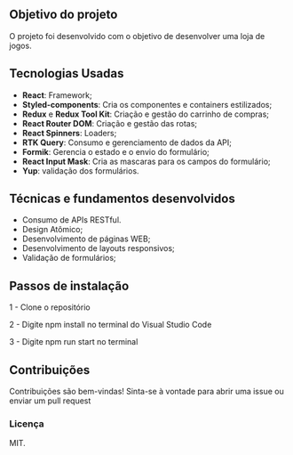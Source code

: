 ## Objetivo do projeto

O projeto foi desenvolvido com o objetivo de desenvolver uma loja de jogos.

## Tecnologias Usadas

- **React**: Framework;
- **Styled-components**:  Cria os componentes e containers estilizados;
- **Redux** e **Redux Tool Kit**: Criação e gestão do carrinho de compras;
- **React Router DOM**: Criação e gestão das rotas;
- **React Spinners**: Loaders;
- **RTK Query**: Consumo e gerenciamento de dados da API;
- **Formik**: Gerencia o estado e o envio do formulário;
- **React Input Mask**: Cria as mascaras para os campos do formulário;
- **Yup**: validação dos formulários.

## Técnicas e fundamentos desenvolvidos

- Consumo de APIs RESTful.
- Design Atômico;
- Desenvolvimento de páginas WEB;
- Desenvolvimento de layouts responsivos;
- Validação de formulários;

## Passos de instalação

1 - Clone o repositório

2 - Digite npm install no terminal do Visual Studio Code

3 - Digite npm run start no terminal

## Contribuições

Contribuições são bem-vindas! Sinta-se à vontade para abrir uma issue ou enviar um pull request

### Licença

MIT.
